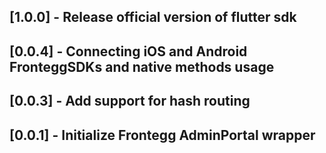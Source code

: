 ## [1.0.0] - Release official version of flutter sdk

## [0.0.4] - Connecting iOS and Android FronteggSDKs and native methods usage

## [0.0.3] - Add support for hash routing

## [0.0.1] - Initialize Frontegg AdminPortal wrapper